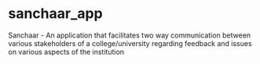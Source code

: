 # sanchaar_app
 Sanchaar - An application that facilitates two way communication between various stakeholders of a college/university regarding feedback and issues on various aspects of the institution
